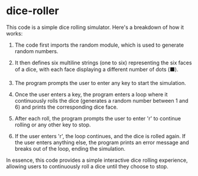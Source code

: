 # dice-roller

This code is a simple dice rolling simulator. Here's a breakdown of how it works:

1. The code first imports the random module, which is used to generate random numbers.

2. It then defines six multiline strings (one to six) representing the six faces of a dice, with each face displaying a different number of dots (⬛).

3. The program prompts the user to enter any key to start the simulation.

4. Once the user enters a key, the program enters a loop where it continuously rolls the dice (generates a random number between 1 and 6) and prints the corresponding dice face.

5. After each roll, the program prompts the user to enter 'r' to continue rolling or any other key to stop.

6. If the user enters 'r', the loop continues, and the dice is rolled again. If the user enters anything else, the program prints an error message and breaks out of the loop, ending the simulation.

In essence, this code provides a simple interactive dice rolling experience, allowing users to continuously roll a dice until they choose to stop.
